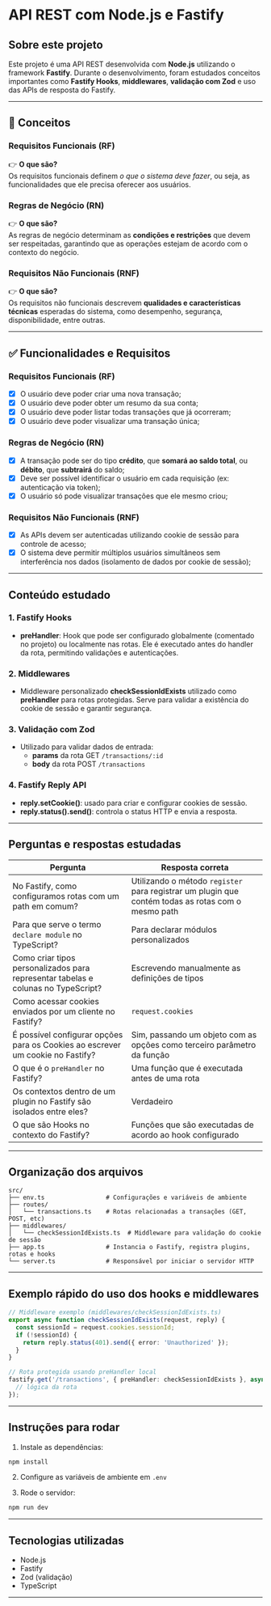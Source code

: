 
# API REST com Node.js e Fastify

## Sobre este projeto

Este projeto é uma API REST desenvolvida com **Node.js** utilizando o framework **Fastify**. Durante o desenvolvimento, foram estudados conceitos importantes como **Fastify Hooks**, **middlewares**, **validação com Zod** e uso das APIs de resposta do Fastify.

---
## 📖 Conceitos

### Requisitos Funcionais (RF)

👉 **O que são?**  
Os requisitos funcionais definem *o que o sistema deve fazer*, ou seja, as funcionalidades que ele precisa oferecer aos usuários.

### Regras de Negócio (RN)

👉 **O que são?**  
As regras de negócio determinam as **condições e restrições** que devem ser respeitadas, garantindo que as operações estejam de acordo com o contexto do negócio.

### Requisitos Não Funcionais (RNF)

👉 **O que são?**  
Os requisitos não funcionais descrevem **qualidades e características técnicas** esperadas do sistema, como desempenho, segurança, disponibilidade, entre outras.

---

## ✅ Funcionalidades e Requisitos

### Requisitos Funcionais (RF)

- [x] O usuário deve poder criar uma nova transação;
- [x] O usuário deve poder obter um resumo da sua conta;
- [x] O usuário deve poder listar todas transações que já ocorreram;
- [x] O usuário deve poder visualizar uma transação única;

### Regras de Negócio (RN)

- [x] A transação pode ser do tipo **crédito**, que **somará ao saldo total**, ou **débito**, que **subtrairá** do saldo;
- [x] Deve ser possível identificar o usuário em cada requisição (ex: autenticação via token);
- [x] O usuário só pode visualizar transações que ele mesmo criou;

### Requisitos Não Funcionais (RNF)

- [x] As APIs devem ser autenticadas utilizando cookie de sessão para controle de acesso;
- [x] O sistema deve permitir múltiplos usuários simultâneos sem interferência nos dados (isolamento de dados por cookie de sessão);

---

## Conteúdo estudado

### 1. Fastify Hooks

- **preHandler**: Hook que pode ser configurado globalmente (comentado no projeto) ou localmente nas rotas. Ele é executado antes do handler da rota, permitindo validações e autenticações.

### 2. Middlewares

- Middleware personalizado **checkSessionIdExists** utilizado como **preHandler** para rotas protegidas. Serve para validar a existência do cookie de sessão e garantir segurança.

### 3. Validação com Zod

- Utilizado para validar dados de entrada:
  - **params** da rota GET `/transactions/:id`
  - **body** da rota POST `/transactions`

### 4. Fastify Reply API

- **reply.setCookie()**: usado para criar e configurar cookies de sessão.
- **reply.status().send()**: controla o status HTTP e envia a resposta.

---

## Perguntas e respostas estudadas

| Pergunta | Resposta correta |
| -------- | ---------------- |
| No Fastify, como configuramos rotas com um path em comum? | Utilizando o método `register` para registrar um plugin que contém todas as rotas com o mesmo path |
| Para que serve o termo `declare module` no TypeScript? | Para declarar módulos personalizados |
| Como criar tipos personalizados para representar tabelas e colunas no TypeScript? | Escrevendo manualmente as definições de tipos |
| Como acessar cookies enviados por um cliente no Fastify? | `request.cookies` |
| É possível configurar opções para os Cookies ao escrever um cookie no Fastify? | Sim, passando um objeto com as opções como terceiro parâmetro da função |
| O que é o `preHandler` no Fastify? | Uma função que é executada antes de uma rota |
| Os contextos dentro de um plugin no Fastify são isolados entre eles? | Verdadeiro |
| O que são Hooks no contexto do Fastify? | Funções que são executadas de acordo ao hook configurado |

---

## Organização dos arquivos

```
src/
├── env.ts                 # Configurações e variáveis de ambiente
├── routes/
│   └── transactions.ts    # Rotas relacionadas a transações (GET, POST, etc)
├── middlewares/
│   └── checkSessionIdExists.ts  # Middleware para validação do cookie de sessão
├── app.ts                 # Instancia o Fastify, registra plugins, rotas e hooks
└── server.ts              # Responsável por iniciar o servidor HTTP
```

---

## Exemplo rápido do uso dos hooks e middlewares

```ts
// Middleware exemplo (middlewares/checkSessionIdExists.ts)
export async function checkSessionIdExists(request, reply) {
  const sessionId = request.cookies.sessionId;
  if (!sessionId) {
    return reply.status(401).send({ error: 'Unauthorized' });
  }
}
```

```ts
// Rota protegida usando preHandler local
fastify.get('/transactions', { preHandler: checkSessionIdExists }, async (request, reply) => {
  // lógica da rota
});
```

---

## Instruções para rodar

1. Instale as dependências:

```bash
npm install
```

2. Configure as variáveis de ambiente em `.env`

3. Rode o servidor:

```bash
npm run dev
```

---

## Tecnologias utilizadas

- Node.js
- Fastify
- Zod (validação)
- TypeScript

---

